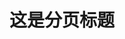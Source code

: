 ---
layout: wiki  # 使用wiki布局模板
wiki: wlan_simu # 这是项目id，对应 /data/wiki/hexo-stellar.yml
title: 这是分页标题
---